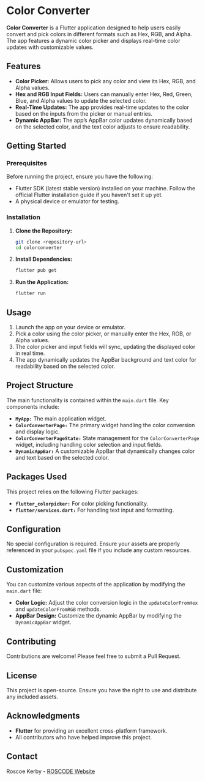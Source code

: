 # Color Converter

**Color Converter** is a Flutter application designed to help users easily convert and pick colors in different formats such as Hex, RGB, and Alpha. The app features a dynamic color picker and displays real-time color updates with customizable values.

## Features

- **Color Picker:** Allows users to pick any color and view its Hex, RGB, and Alpha values.
- **Hex and RGB Input Fields:** Users can manually enter Hex, Red, Green, Blue, and Alpha values to update the selected color.
- **Real-Time Updates:** The app provides real-time updates to the color based on the inputs from the picker or manual entries.
- **Dynamic AppBar:** The app’s AppBar color updates dynamically based on the selected color, and the text color adjusts to ensure readability.

## Getting Started

### Prerequisites

Before running the project, ensure you have the following:
- Flutter SDK (latest stable version) installed on your machine. Follow the official Flutter installation guide if you haven't set it up yet.
- A physical device or emulator for testing.

### Installation

1. **Clone the Repository:**

   ```bash
   git clone <repository-url>
   cd colorconverter
   ```

2. **Install Dependencies:**

   ```bash
   flutter pub get
   ```

3. **Run the Application:**

   ```bash
   flutter run
   ```

## Usage

1. Launch the app on your device or emulator.
2. Pick a color using the color picker, or manually enter the Hex, RGB, or Alpha values.
3. The color picker and input fields will sync, updating the displayed color in real time.
4. The app dynamically updates the AppBar background and text color for readability based on the selected color.

## Project Structure

The main functionality is contained within the `main.dart` file. Key components include:

- **`MyApp:`** The main application widget.
- **`ColorConverterPage:`** The primary widget handling the color conversion and display logic.
- **`ColorConverterPageState:`** State management for the `ColorConverterPage` widget, including handling color selection and input fields.
- **`DynamicAppBar:`** A customizable AppBar that dynamically changes color and text based on the selected color.

## Packages Used

This project relies on the following Flutter packages:
- **`flutter_colorpicker:`** For color picking functionality.
- **`flutter/services.dart:`** For handling text input and formatting.

## Configuration

No special configuration is required. Ensure your assets are properly referenced in your `pubspec.yaml` file if you include any custom resources.

## Customization

You can customize various aspects of the application by modifying the `main.dart` file:

- **Color Logic:** Adjust the color conversion logic in the `updateColorFromHex` and `updateColorFromRGB` methods.
- **AppBar Design:** Customize the dynamic AppBar by modifying the `DynamicAppBar` widget.

## Contributing

Contributions are welcome! Please feel free to submit a Pull Request.

## License

This project is open-source. Ensure you have the right to use and distribute any included assets.

## Acknowledgments

- **Flutter** for providing an excellent cross-platform framework.
- All contributors who have helped improve this project.

## Contact

Roscoe Kerby - [ROSCODE Website](https://runtime.withroscoe.com)
